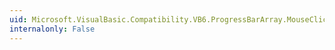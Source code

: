 ```yaml
---
uid: Microsoft.VisualBasic.Compatibility.VB6.ProgressBarArray.MouseClick
internalonly: False
---
```

